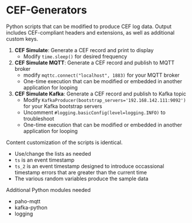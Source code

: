 # CEF-Generators

Python scripts that can be modified to produce CEF log data. Output includes CEF-compliant headers and extensions, as well as additional custom keys.

1. **CEF Simulate**: Generate a CEF record and print to display
   * Modify `time.sleep()` for desired frequency
2. **CEF Simulate MQTT**: Generate a CEF record and publish to MQTT broker
   * modify `mqttc.connect("localhost", 1883)` for your MQTT broker
   * One-time execution that can be modified or embedded in another application for looping
3. **CEF Simulate Kafka**: Generate a CEF record and publish to Kafka topic
   * Modify `KafkaProducer(bootstrap_servers='192.168.142.111:9092')` for your Kafka bootstrap servers
   * Uncomment `#logging.basicConfig(level=logging.INFO)` to troubleshoot
   * One-time execution that can be modified or embedded in another application for looping

Content customization of the scripts is identical.

* Use/change the lists as needed
* `ts` is an event timestamp
* `ts_2` is an event timestamp designed to introduce occassional timestamp errors that are greater than the current time
* The various random variables produce the sample data

Additional Python modules needed

* paho-mqtt
* kafka-python
* logging
